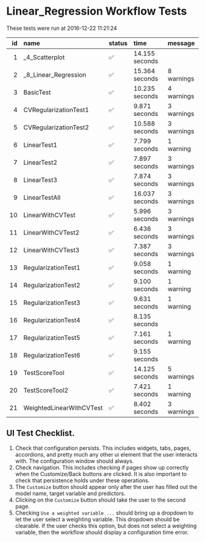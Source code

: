 # Linear_Regression Workflow Tests



These tests were run at 2016-12-22 11:21:24



| id|name                     |status  |time           |message    |
|--:|:------------------------|:-------|:--------------|:----------|
|  1|_4_Scatterplot           |&#9989; |14.155 seconds |           |
|  2|_8_Linear_Regression     |&#9989; |15.364 seconds |8 warnings |
|  3|BasicTest                |&#9989; |10.235 seconds |4 warnings |
|  4|CVRegularizationTest1    |&#9989; |9.871 seconds  |3 warnings |
|  5|CVRegularizationTest2    |&#9989; |10.588 seconds |3 warnings |
|  6|LinearTest1              |&#9989; |7.799 seconds  |1 warning  |
|  7|LinearTest2              |&#9989; |7.897 seconds  |3 warnings |
|  8|LinearTest3              |&#9989; |7.874 seconds  |3 warnings |
|  9|LinearTestAll            |&#9989; |16.037 seconds |3 warnings |
| 10|LinearWithCVTest         |&#9989; |5.996 seconds  |3 warnings |
| 11|LinearWithCVTest2        |&#9989; |6.436 seconds  |3 warnings |
| 12|LinearWithCVTest3        |&#9989; |7.387 seconds  |3 warnings |
| 13|RegularizationTest1      |&#9989; |9.058 seconds  |1 warning  |
| 14|RegularizationTest2      |&#9989; |9.100 seconds  |1 warning  |
| 15|RegularizationTest3      |&#9989; |9.631 seconds  |1 warning  |
| 16|RegularizationTest4      |&#9989; |8.135 seconds  |           |
| 17|RegularizationTest5      |&#9989; |7.161 seconds  |1 warning  |
| 18|RegularizationTest6      |&#9989; |9.155 seconds  |           |
| 19|TestScoreTool            |&#9989; |14.125 seconds |5 warnings |
| 20|TestScoreTool2           |&#9989; |7.421 seconds  |1 warning  |
| 21|WeightedLinearWithCVTest |&#9989; |8.402 seconds  |3 warnings |


## UI Test Checklist.

1. Check that configuration persists. This includes widgets, tabs, pages, accordions, and pretty much any other ui element that the user interacts with. The configuration window should always.
2. Check navigation. This includes checking if pages show up correctly when the Customize/Back buttons are clicked. It is also important to check that persistence holds under these operations.
3. The `Customize` button should appear only after the user has filled out the model name, target variable and predictors.
4. Clicking on the `Customize` button should take the user to the second page.
5. Checking `Use a weighted variable ...` should bring up a dropdown to let the user select a weighting variable. This dropdown should be clearable. If the user checks this option, but does not select a weighting variable, then the workflow should display a configuration time error.
